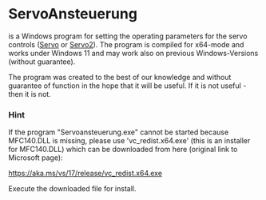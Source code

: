 ﻿# ServoAnsteuerung

is a Windows program for setting the operating parameters for the servo controls ([Servo](http://www.github.com/Kruemelbahn/Servo) or [Servo2](http://www.github.com/Kruemelbahn/Servo2)).
The program is compiled for x64-mode and works under Windows 11 and may work also on previous Windows-Versions (without guarantee).<br>

The program was created to the best of our knowledge and without guarantee of function in the hope that it will be useful.
If it is not useful - then it is not.

### Hint
If the program "Servoansteuerung.exe" cannot be started because MFC140.DLL is missing,
please use 'vc_redist.x64.exe' (this is an installer for MFC140.DLL) which can be downloaded from here (original link to Microsoft page):

https://aka.ms/vs/17/release/vc_redist.x64.exe 

Execute the downloaded file for install.

